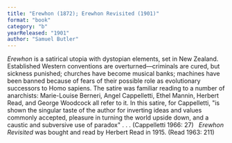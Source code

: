 ```yaml
---
title: "Erewhon (1872); Erewhon Revisited (1901)"
format: "book"
category: "b"
yearReleased: "1901"
author: "Samuel Butler"
---
```

<em>Erewhon</em> is a satirical utopia with dystopian  elements, set in New Zealand. Established Western conventions are  overturned—criminals are cured, but sickness punished; churches have become  musical banks; machines have been banned because of fears of their possible role  as evolutionary successors to Homo sapiens. The satire was familiar reading to a number of  anarchists: Marie-Louise Berneri, Angel Cappelletti, Ethel Mannin, Herbert Read,  and George Woodcock all refer to it. In this satire, for Cappelletti, "is shown  the singular taste of the author for inverting ideas and values commonly  accepted, pleasure in turning the world upside down, and a caustic and  subversive use of paradox" . . . (Cappelletti 1966: 27)
 
<em>Erewhon Revisited</em> was bought and read  by Herbert Read in 1915. (Read 1963: 211)
 
 
